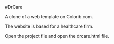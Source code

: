 #DrCare

A clone of a web template on Colorib.com.

The website is based for a healthcare firm.

Open the project file and open the drcare.html file.
